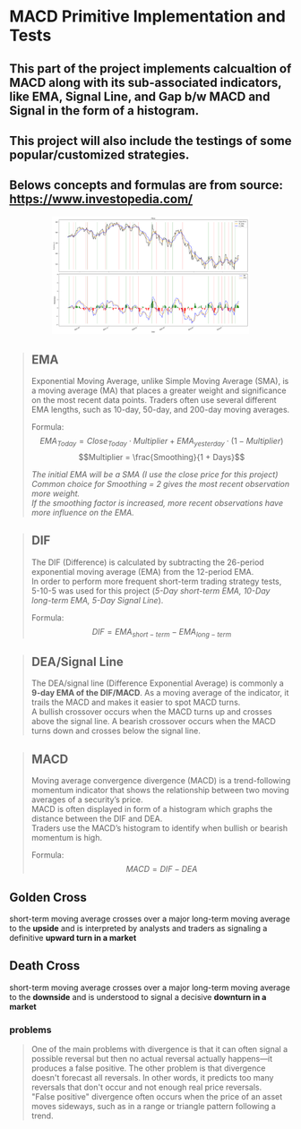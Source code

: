 # MACD Primitive Implementation and Tests
## This part of the project implements calcualtion of MACD along with its sub-associated indicators, like EMA, Signal Line, and Gap b/w MACD and Signal in the form of a histogram.
## This project will also include the testings of some popular/customized strategies.
## Belows concepts and formulas are from source: https://www.investopedia.com/

<p align="center"><img src="./Strategy1.png" width="70%" height="50%"><p>

> ## **EMA** <br>
> Exponential Moving Average, unlike Simple Moving Average (SMA), is a moving average (MA) that places a greater weight and significance on the most recent data points. Traders often use several different EMA lengths, such as 10-day, 50-day, and 200-day moving averages.
> 
> Formula:
> $$EMA_{Today} = Close_{Today} \cdot Multiplier + EMA_{yesterday} \cdot (1-Multiplier)$$
> $$Multiplier = \frac{Smoothing}{1 + Days}$$
>
> *The initial EMA will be a SMA (I use the close price for this project)* <br>
> *Common choice for Smoothing = 2 gives the most recent observation more weight.* <br>
> *If the smoothing factor is increased, more recent observations have more influence on the EMA.*

> ## **DIF** <br>
> The DIF (Difference) is calculated by subtracting the 26-period exponential moving average (EMA) from the 12-period EMA. <br>
> In order to perform more frequent short-term trading strategy tests, 5-10-5 was used for this project (*5-Day short-term EMA, 10-Day long-term EMA, 5-Day Signal Line*).
> 
> Formula:
> $$DIF = EMA_{short-term} - EMA_{long-term}$$

> ## **DEA/Signal Line** <br>
> The DEA/signal line (Difference Exponential Average) is commonly a **9-day EMA of the DIF/MACD**. As a moving average of the indicator, it trails the MACD and makes it easier to spot MACD turns. <br>
> A bullish crossover occurs when the MACD turns up and crosses above the signal line. A bearish crossover occurs when the MACD turns down and crosses below the signal line.

> ## **MACD** <br>
> Moving average convergence divergence (MACD) is a trend-following momentum indicator that shows the relationship between two moving averages of a security’s price. <br>
> MACD is often displayed in form of a histogram which graphs the distance between the DIF and DEA. <br>
> Traders use the MACD’s histogram to identify when bullish or bearish momentum is high.
> 
> Formula:
> $$MACD = DIF - DEA$$

## Golden Cross
short-term moving average crosses over a major long-term moving average to the **upside** and is interpreted by analysts and traders as signaling a definitive **upward turn in a market**
    
## Death Cross
short-term moving average crosses over a major long-term moving average to the **downside** and is understood to signal a decisive **downturn in a market**
    
### problems
> One of the main problems with divergence is that it can often signal a possible reversal but then no actual reversal actually happens—it produces a false positive. The other problem is that divergence doesn't forecast all reversals. In other words, it predicts too many reversals that don't occur and not enough real price reversals.<br>
> "False positive" divergence often occurs when the price of an asset moves sideways, such as in a range or triangle pattern following a trend.
